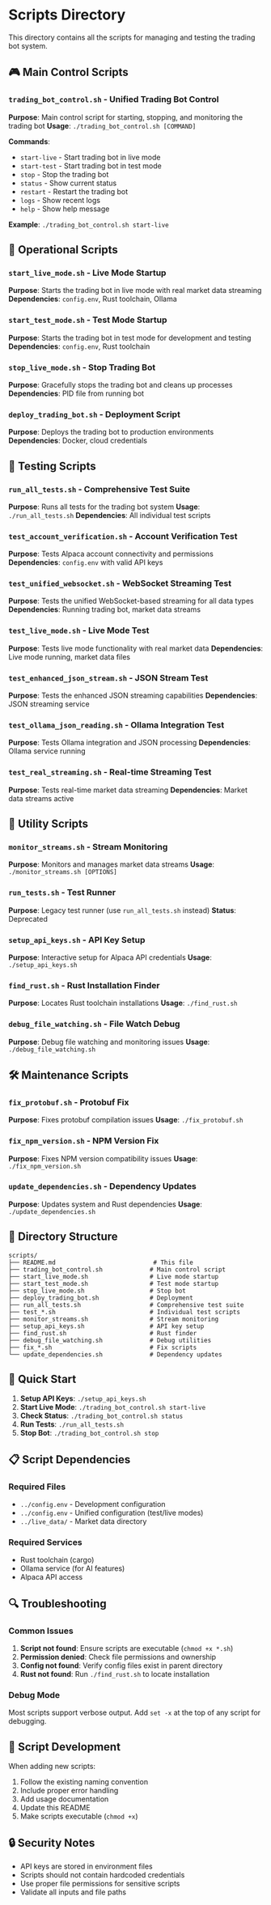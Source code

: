 # Scripts Directory

This directory contains all the scripts for managing and testing the trading bot system.

## 🎮 Main Control Scripts

### `trading_bot_control.sh` - Unified Trading Bot Control
**Purpose**: Main control script for starting, stopping, and monitoring the trading bot
**Usage**: `./trading_bot_control.sh [COMMAND]`

**Commands**:
- `start-live` - Start trading bot in live mode
- `start-test` - Start trading bot in test mode  
- `stop` - Stop the trading bot
- `status` - Show current status
- `restart` - Restart the trading bot
- `logs` - Show recent logs
- `help` - Show help message

**Example**: `./trading_bot_control.sh start-live`

## 🚀 Operational Scripts

### `start_live_mode.sh` - Live Mode Startup
**Purpose**: Starts the trading bot in live mode with real market data streaming
**Dependencies**: `config.env`, Rust toolchain, Ollama

### `start_test_mode.sh` - Test Mode Startup  
**Purpose**: Starts the trading bot in test mode for development and testing
**Dependencies**: `config.env`, Rust toolchain

### `stop_live_mode.sh` - Stop Trading Bot
**Purpose**: Gracefully stops the trading bot and cleans up processes
**Dependencies**: PID file from running bot

### `deploy_trading_bot.sh` - Deployment Script
**Purpose**: Deploys the trading bot to production environments
**Dependencies**: Docker, cloud credentials

## 🧪 Testing Scripts

### `run_all_tests.sh` - Comprehensive Test Suite
**Purpose**: Runs all tests for the trading bot system
**Usage**: `./run_all_tests.sh`
**Dependencies**: All individual test scripts

### `test_account_verification.sh` - Account Verification Test
**Purpose**: Tests Alpaca account connectivity and permissions
**Dependencies**: `config.env` with valid API keys

### `test_unified_websocket.sh` - WebSocket Streaming Test
**Purpose**: Tests the unified WebSocket-based streaming for all data types
**Dependencies**: Running trading bot, market data streams

### `test_live_mode.sh` - Live Mode Test
**Purpose**: Tests live mode functionality with real market data
**Dependencies**: Live mode running, market data files

### `test_enhanced_json_stream.sh` - JSON Stream Test
**Purpose**: Tests the enhanced JSON streaming capabilities
**Dependencies**: JSON streaming service

### `test_ollama_json_reading.sh` - Ollama Integration Test
**Purpose**: Tests Ollama integration and JSON processing
**Dependencies**: Ollama service running

### `test_real_streaming.sh` - Real-time Streaming Test
**Purpose**: Tests real-time market data streaming
**Dependencies**: Market data streams active

## 🔧 Utility Scripts

### `monitor_streams.sh` - Stream Monitoring
**Purpose**: Monitors and manages market data streams
**Usage**: `./monitor_streams.sh [OPTIONS]`

### `run_tests.sh` - Test Runner
**Purpose**: Legacy test runner (use `run_all_tests.sh` instead)
**Status**: Deprecated

### `setup_api_keys.sh` - API Key Setup
**Purpose**: Interactive setup for Alpaca API credentials
**Usage**: `./setup_api_keys.sh`

### `find_rust.sh` - Rust Installation Finder
**Purpose**: Locates Rust toolchain installations
**Usage**: `./find_rust.sh`

### `debug_file_watching.sh` - File Watch Debug
**Purpose**: Debug file watching and monitoring issues
**Usage**: `./debug_file_watching.sh`

## 🛠️ Maintenance Scripts

### `fix_protobuf.sh` - Protobuf Fix
**Purpose**: Fixes protobuf compilation issues
**Usage**: `./fix_protobuf.sh`

### `fix_npm_version.sh` - NPM Version Fix
**Purpose**: Fixes NPM version compatibility issues
**Usage**: `./fix_npm_version.sh`

### `update_dependencies.sh` - Dependency Updates
**Purpose**: Updates system and Rust dependencies
**Usage**: `./update_dependencies.sh`

## 📁 Directory Structure

```
scripts/
├── README.md                           # This file
├── trading_bot_control.sh             # Main control script
├── start_live_mode.sh                 # Live mode startup
├── start_test_mode.sh                 # Test mode startup
├── stop_live_mode.sh                  # Stop bot
├── deploy_trading_bot.sh              # Deployment
├── run_all_tests.sh                   # Comprehensive test suite
├── test_*.sh                          # Individual test scripts
├── monitor_streams.sh                 # Stream monitoring
├── setup_api_keys.sh                  # API key setup
├── find_rust.sh                       # Rust finder
├── debug_file_watching.sh             # Debug utilities
├── fix_*.sh                           # Fix scripts
└── update_dependencies.sh             # Dependency updates
```

## 🚀 Quick Start

1. **Setup API Keys**: `./setup_api_keys.sh`
2. **Start Live Mode**: `./trading_bot_control.sh start-live`
3. **Check Status**: `./trading_bot_control.sh status`
4. **Run Tests**: `./run_all_tests.sh`
5. **Stop Bot**: `./trading_bot_control.sh stop`

## 📋 Script Dependencies

### Required Files
- `../config.env` - Development configuration
- `../config.env` - Unified configuration (test/live modes)
- `../live_data/` - Market data directory

### Required Services
- Rust toolchain (cargo)
- Ollama service (for AI features)
- Alpaca API access

## 🔍 Troubleshooting

### Common Issues
1. **Script not found**: Ensure scripts are executable (`chmod +x *.sh`)
2. **Permission denied**: Check file permissions and ownership
3. **Config not found**: Verify config files exist in parent directory
4. **Rust not found**: Run `./find_rust.sh` to locate installation

### Debug Mode
Most scripts support verbose output. Add `set -x` at the top of any script for debugging.

## 📝 Script Development

When adding new scripts:
1. Follow the existing naming convention
2. Include proper error handling
3. Add usage documentation
4. Update this README
5. Make scripts executable (`chmod +x`)

## 🔒 Security Notes

- API keys are stored in environment files
- Scripts should not contain hardcoded credentials
- Use proper file permissions for sensitive scripts
- Validate all inputs and file paths
